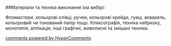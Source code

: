 <div id="hypercomments_widget" class="js-hypercomments-widget invisible"></div>

##Матеріали та техніка виконання (на вибір):

Фломастери, кольорові олівці, ручки, кольорові крейди, гуаш, акварель, кольоровий чи тонований папір тощо. Кляксографія, техніка набризку, монотипія, аплікація, інші графічні, живописні та змішані техніки.

<div class="js-hypercomments-container">
    <a href="http://hypercomments.com" class="hc-link" title="comments widget">comments powered by HyperComments</a>
</div>